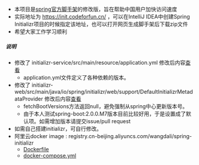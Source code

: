###

- 本项目是[spring官方脚手架](https://github.com/spring-io/initializr)的修改版，旨在帮助中国用户加快访问速度
- 实际地址为 https://init.codeforfun.cn/ ，可以在IntelliJ IDEA中创建Spring Initializr项目的时候指定该地址，也可以打开网页生成脚手架后下载zip文件
- 希望大家工作学习顺利


##### 说明

- 修改了 initializr-service/src/main/resource/application.yml 修改后内容[查看](./initializr/initializr-service/src/main/resources/application.yml)
  - application.yml文件定义了各种依赖的版本。
- 修改了 initializr-web/src/main/java/io/spring/initializr/web/support/DefaultInitializrMetadataProvider 修改后内容[查看](./initializr/initializr-web/src/main/java/io/spring/initializr/web/support/DefaultInitializrMetadataProvider.java)
  - fetchBootVersions方法返回null，避免强制从spring中心更新版本号。
  - 由于本人测试spring-boot:2.0.0.M7版本目前比较好用，于是设置成了默认项。如需增加版本请提交issue/pull request
- 如需自己搭建initializr，可自行修改。
- 阿里云docker image : registry.cn-beijing.aliyuncs.com/wangdali/spring-initializr
  - [Dockerfile](Dockerfile)
  - [docker-compose.yml](docker-compose.yml)